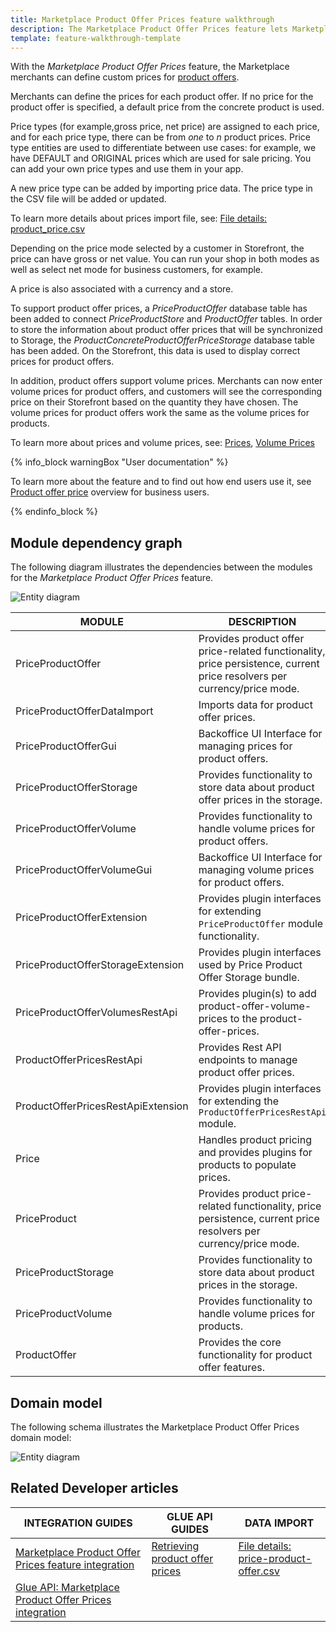 ```yaml
---
title: Marketplace Product Offer Prices feature walkthrough
description: The Marketplace Product Offer Prices feature lets Marketplace merchants set prices for product offers.
template: feature-walkthrough-template
---
```


With the *Marketplace Product Offer Prices* feature, the Marketplace merchants can define custom prices for [product offers](/docs/marketplace/dev/feature-walkthroughs/{{page.version}}/marketplace-product-offer-feature-walkthrough/marketplace-product-offer-feature-walkthrough.html).

Merchants can define the prices for each product offer. If no price for the product offer is specified, a default price from the concrete product is used.

Price types (for example,gross price, net price) are assigned to each price, and for each price type, there can be from *one* to *n* product prices. Price type entities are used to differentiate between use cases: for example, we have DEFAULT and ORIGINAL prices which are used for sale pricing. You can add your own price types and use them in your app.

A new price type can be added by importing price data. The price type in the CSV file will be added or updated.

To learn more details about prices import file, see: [File details: product_price.csv](/docs/pbc/all/price-management/import-and-export-data/file-details-product-price.csv.html)

Depending on the price mode selected by a customer in Storefront, the price can have gross or net value. You can run your shop in both modes as well as select net mode for business customers, for example.

A price is also associated with a currency and a store.

To support product offer prices, a *PriceProductOffer* database table has been added to connect *PriceProductStore* and *ProductOffer* tables. In order to store the information about product offer prices that will be synchronized to Storage, the *ProductConcreteProductOfferPriceStorage* database table has been added. On the Storefront, this data is used to display correct prices for product offers.

In addition, product offers support volume prices. Merchants can now enter volume prices for product offers, and customers will see the corresponding price on their Storefront based on the quantity they have chosen. The volume prices for product offers work the same as the volume prices for products.

To learn more about prices and volume prices, see: [Prices](/docs/pbc/all/price-management/prices-feature-overview/prices-feature-overview.html), [Volume Prices](/docs/pbc/all/price-management/prices-feature-overview/volume-prices-overview.html)

{% info_block warningBox "User documentation" %}

To learn more about the feature and to find out how end users use it, see [Product offer price](/docs/marketplace/user/features/{{page.version}}/marketplace-product-offer-feature-overview.html#product-offer-price) overview for business users.

{% endinfo_block %}

## Module dependency graph

The following diagram illustrates the dependencies between the modules for the *Marketplace Product Offer Prices* feature.

![Entity diagram](https://confluence-connect.gliffy.net/embed/image/f128877d-eb61-4d87-b1af-5f166eb45c45.png?utm_medium=live&utm_source=confluence)

| MODULE     | DESCRIPTION                |
|------------|----------------------------|
| PriceProductOffer | Provides product offer price-related functionality, price persistence, current price resolvers per currency/price mode.   |
| PriceProductOfferDataImport | Imports data for product offer prices.    |
| PriceProductOfferGui | Backoffice UI Interface for managing prices for product offers.    |
| PriceProductOfferStorage | Provides functionality to store data about product offer prices in the storage.   |
| PriceProductOfferVolume | Provides functionality to handle volume prices for product offers.    |
| PriceProductOfferVolumeGui | Backoffice UI Interface for managing volume prices for product offers.    |
| PriceProductOfferExtension | Provides plugin interfaces for extending `PriceProductOffer` module functionality.   |
| PriceProductOfferStorageExtension | Provides plugin interfaces used by Price Product Offer Storage bundle.    |
| PriceProductOfferVolumesRestApi | Provides plugin(s) to add product-offer-volume-prices to the product-offer-prices.   |
| ProductOfferPricesRestApi | Provides Rest API endpoints to manage product offer prices.   |
| ProductOfferPricesRestApiExtension | Provides plugin interfaces for extending the `ProductOfferPricesRestApi` module.    |
| Price | Handles product pricing and provides plugins for products to populate prices.  |
| PriceProduct | Provides product price-related functionality, price persistence, current price resolvers per currency/price mode.    |
| PriceProductStorage | Provides functionality to store data about product prices in the storage.    |
| PriceProductVolume | Provides functionality to handle volume prices for products.  |
| ProductOffer | Provides the core functionality for product offer features.   |

## Domain model

The following schema illustrates the Marketplace Product Offer Prices domain model:

![Entity diagram](https://confluence-connect.gliffy.net/embed/image/0ad490bb-f21f-4e4a-b6eb-e0102a8c7b42.png?utm_medium=live&utm_source=confluence)

## Related Developer articles

|INTEGRATION GUIDES  |GLUE API GUIDES  |DATA IMPORT  |
|---------|---------|---------|
| [Marketplace Product Offer Prices feature integration](/docs/marketplace/dev/feature-integration-guides/{{page.version}}/marketplace-product-offer-prices-feature-integration.html)          | [Retrieving product offer prices](/docs/marketplace/dev/glue-api-guides/{{page.version}}/product-offers/retrieving-product-offer-prices.html)          | [File details: price-product-offer.csv](/docs/marketplace/dev/data-import/{{page.version}}/file-details-price-product-offer.csv.html)           |
|[Glue API: Marketplace Product Offer Prices integration](/docs/marketplace/dev/feature-integration-guides/{{page.version}}/glue/marketplace-product-offer-prices-feature-integration.html)           |           |           |
